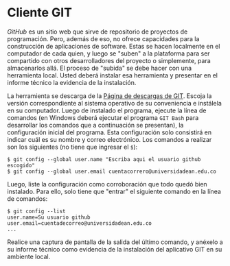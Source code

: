 # Cliente GIT

_GitHub_ es un sitio web que sirve de repositorio de proyectos de programación. Pero, además de eso, no ofrece capacidades para
la construcción de aplicaciones de software. Estas se hacen localmente en el computador de cada quien, y luego se "suben" a la
plataforma para ser compartido con otros desarrolladores del proyecto o simplemente, para almacenarlos allá. El proceso de "subida"
se debe hacer con una herramienta local. Usted deberá instalar esa herramienta y presentar en el informe técnico la evidencia de
la instalación.

La herramienta se descarga de la [Página de descargas de GIT](https://git-scm.com/downloads). Escoja la versión correspondiente al
sistema operativo de su conveniencia e instálela en su computador. Luego de instalado el programa, ejecute la línea de comandos (en
Windows deberá ejecutar el programa `GIT Bash` para desarrollar los comandos que a continuación se presentan), la configuración inicial 
del programa. Esta configuración solo consistirá en indicar cuál es su nombre y correo electrónico. Los comandos a realizar son los
siguientes (no tiene que ingresar el `$`):

```
$ git config --global user.name "Escriba aqui el usuario github escogido"
$ git config --global user.email cuentacorrero@universidadean.edu.co
```

Luego, liste la configuración como corroboración que todo quedó bien instalado. Para ello, solo tiene que "entrar" el siguiente
comando en la línea de comandos:

```
$ git config --list
user.name=Su usuario github
user.email=cuentadecorreo@universidadean.edu.co
...
```

Realice una captura de pantalla de la salida del último comando, y anéxelo a su informe técnico como evidencia de la instalación del 
aplicativo GIT en su ambiente local.

